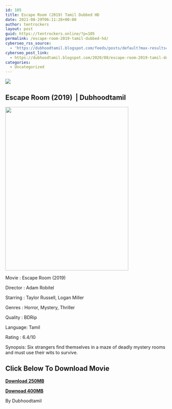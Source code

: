```yaml
---
id: 105
title: Escape Room (2019) Tamil Dubbed HD
date: 2021-08-29T06:11:28+00:00
author: tentrockers
layout: post
guid: https://tentrockers.online/?p=105
permalink: /escape-room-2019-tamil-dubbed-hd/
cyberseo_rss_source:
  - 'https://dubhoodtamil.blogspot.com/feeds/posts/default?max-results=150&start-index=151'
cyberseo_post_link:
  - https://dubhoodtamil.blogspot.com/2020/08/escape-room-2019-tamil-dubbed-hd.html
categories:
  - Uncategorized
---
```

<div class="media_block">
  <img src="https://1.bp.blogspot.com/-2hd1IM9IPV0/X0iuqGy3MDI/AAAAAAAACKM/kkwcKKFlm7EVcdFLyK0Vkuv8lQAMkFl5QCNcBGAsYHQ/s72-w384-h512-c/817XW6R5p3L._RI_.jpg" class="media_thumbnail" />
</div>

## Escape Room (2019)&nbsp; | Dubhoodtamil

<div class="separator">
  <img loading="lazy" border="0" data-original-height="1600" data-original-width="1200" height="512" src="https://1.bp.blogspot.com/-2hd1IM9IPV0/X0iuqGy3MDI/AAAAAAAACKM/kkwcKKFlm7EVcdFLyK0Vkuv8lQAMkFl5QCNcBGAsYHQ/w384-h512/817XW6R5p3L._RI_.jpg" width="384" />
</div>

Movie	<span></span>:	<span></span>Escape Room (2019)&nbsp;

Director	<span></span>:	<span></span>Adam Robitel&nbsp;

Starring	<span></span>:	<span></span>Taylor Russell, Logan Miller&nbsp;

Genres	<span></span>:	<span></span>Horror, Mystery, Thriller

Quality	<span></span>:	<span></span>BDRip

Language:	<span></span>Tamil&nbsp;

Rating	<span></span>:	<span></span>6.4/10

Synopsis: Six strangers find themselves in a maze of deadly mystery rooms and must use their wits to survive.

## **<span>Click Below To Download Movie</span>**

**<span><a href="https://oncehelp.com/escaperoom-1" target="_blank" rel="noopener">Download 250MB</a></span>**

**<span><a href="https://oncehelp.com/escaperoom-2" target="_blank" rel="noopener">Downoad 400MB</a></span>**

By Dubhoodtamil